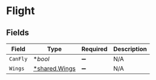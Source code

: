 # Flight


## Fields

| Field                                         | Type                                          | Required                                      | Description                                   |
| --------------------------------------------- | --------------------------------------------- | --------------------------------------------- | --------------------------------------------- |
| `CanFly`                                      | **bool*                                       | :heavy_minus_sign:                            | N/A                                           |
| `Wings`                                       | [*shared.Wings](../../models/shared/wings.md) | :heavy_minus_sign:                            | N/A                                           |
